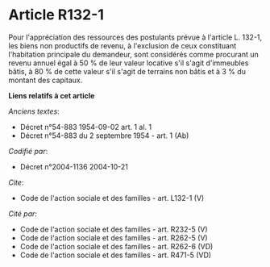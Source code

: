 # Article R132-1

Pour l'appréciation des ressources des postulants prévue à l'article L. 132-1, les biens non productifs de revenu, à
l'exclusion de ceux constituant l'habitation principale du demandeur, sont considérés comme procurant un revenu annuel égal à
50 % de leur valeur locative s'il s'agit d'immeubles bâtis, à 80 % de cette valeur s'il s'agit de terrains non bâtis et à 3 %
du montant des capitaux.

**Liens relatifs à cet article**

_Anciens textes_:

  - Décret n°54-883 1954-09-02 art. 1 al. 1
  - Décret n°54-883 du 2 septembre 1954 - art. 1 (Ab)

_Codifié par_:

  - Décret n°2004-1136 2004-10-21

_Cite_:

  - Code de l'action sociale et des familles - art. L132-1 (V)

_Cité par_:

  - Code de l'action sociale et des familles - art. R232-5 (V)
  - Code de l'action sociale et des familles - art. R262-5 (V)
  - Code de l'action sociale et des familles - art. R262-6 (VD)
  - Code de l'action sociale et des familles - art. R471-5 (VD)
